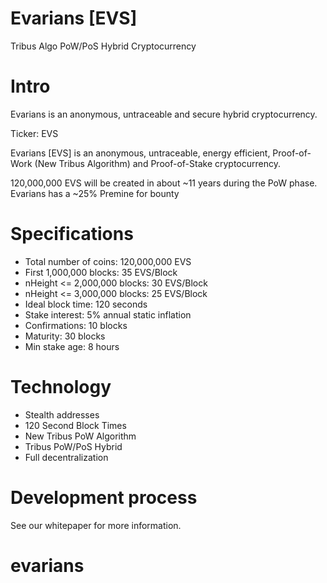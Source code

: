# Evarians [EVS]

Tribus Algo PoW/PoS Hybrid Cryptocurrency

Intro
==========================
Evarians is an anonymous, untraceable and secure hybrid cryptocurrency. 

Ticker: EVS

Evarians [EVS] is an anonymous, untraceable, energy efficient, Proof-of-Work (New Tribus Algorithm) and Proof-of-Stake cryptocurrency.

120,000,000 EVS will be created in about ~11 years during the PoW phase. Evarians has a ~25% Premine for bounty

Specifications
==========================
* Total number of coins: 120,000,000 EVS
* First 1,000,000 blocks: 35 EVS/Block
* nHeight <= 2,000,000 blocks: 30 EVS/Block
* nHeight <= 3,000,000 blocks: 25 EVS/Block
* Ideal block time: 120 seconds
* Stake interest: 5% annual static inflation
* Confirmations: 10 blocks
* Maturity: 30 blocks 
* Min stake age: 8 hours

Technology
==========================
* Stealth addresses
* 120 Second Block Times
* New Tribus PoW Algorithm 
* Tribus PoW/PoS Hybrid
* Full decentralization



Development process
===========================

See our whitepaper for more information.

# evarians
